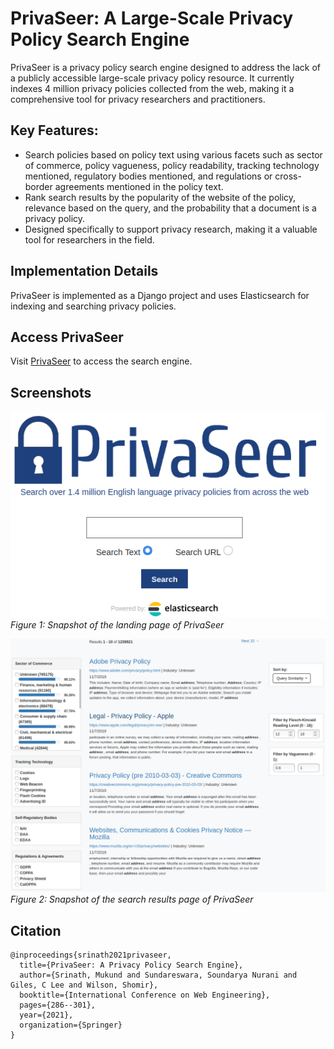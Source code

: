 # PrivaSeer: A Large-Scale Privacy Policy Search Engine

PrivaSeer is a privacy policy search engine designed to address the lack of a publicly accessible large-scale privacy policy resource. It currently indexes 4 million privacy policies collected from the web, making it a comprehensive tool for privacy researchers and practitioners.

## Key Features:

- Search policies based on policy text using various facets such as sector of commerce, policy vagueness, policy readability, tracking technology mentioned, regulatory bodies mentioned, and regulations or cross-border agreements mentioned in the policy text.
- Rank search results by the popularity of the website of the policy, relevance based on the query, and the probability that a document is a privacy policy.
- Designed specifically to support privacy research, making it a valuable tool for researchers in the field.

## Implementation Details
PrivaSeer is implemented as a Django project and uses Elasticsearch for indexing and searching privacy policies.

## Access PrivaSeer
Visit [PrivaSeer](https://privaseer.ist.psu.edu/) to access the search engine.

## Screenshots
![Landing Page](landing-page.png)
*Figure 1: Snapshot of the landing page of PrivaSeer*

![Search Results Page](resultspage.png)
*Figure 2: Snapshot of the search results page of PrivaSeer*

## Citation

```
@inproceedings{srinath2021privaseer,
  title={PrivaSeer: A Privacy Policy Search Engine},
  author={Srinath, Mukund and Sundareswara, Soundarya Nurani and Giles, C Lee and Wilson, Shomir},
  booktitle={International Conference on Web Engineering},
  pages={286--301},
  year={2021},
  organization={Springer}
}
```
